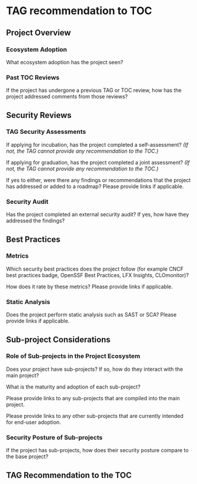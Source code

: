 # TAG recommendation to TOC

## Project Overview

### Ecosystem Adoption

What ecosystem adoption has the project seen?

### Past TOC Reviews

If the project has undergone a previous TAG or TOC review, how has the project addressed comments from those reviews?

## Security Reviews

### TAG Security Assessments

If applying for incubation, has the project completed a self-assessment? _(If not, the TAG cannot provide any recommendation to the TOC.)_

If applying for graduation, has the project completed a joint assessment? _(If not, the TAG cannot provide any recommendation to the TOC.)_

If yes to either, were there any findings or recommendations that the project has addressed or added to a roadmap? Please provide links if applicable.

### Security Audit

Has the project completed an external security audit? If yes, how have they addressed the findings?

## Best Practices

### Metrics

Which security best practices does the project follow (for example CNCF best practices badge, OpenSSF Best Practices, LFX Insights, CLOmonitor)?

How does it rate by these metrics? Please provide links if applicable.

### Static Analysis

Does the project perform static analysis such as SAST or SCA? Please provide links if applicable.

## Sub-project Considerations

### Role of Sub-projects in the Project Ecosystem

Does your project have sub-projects? If so, how do they interact with the main project?

What is the maturity and adoption of each sub-project?

Please provide links to any sub-projects that are compiled into the main project.

Please provide links to any other sub-projects that are currently intended for end-user adoption.

### Security Posture of Sub-projects

If the project has sub-projects, how does their security posture compare to the base project?

## TAG Recommendation to the TOC

<!-- In order to form an accurate recommendation for incubation, the TAG requires the project to complete a self-assessment. -->

<!-- In order to form an accurate recommendation for graduation, the TAG requires the project to participate in a joint-assessment. -->

<!-- ... Based on these observations, the project appears to meet the expectations of a <sandbox/incubating/graduated> project. -->
